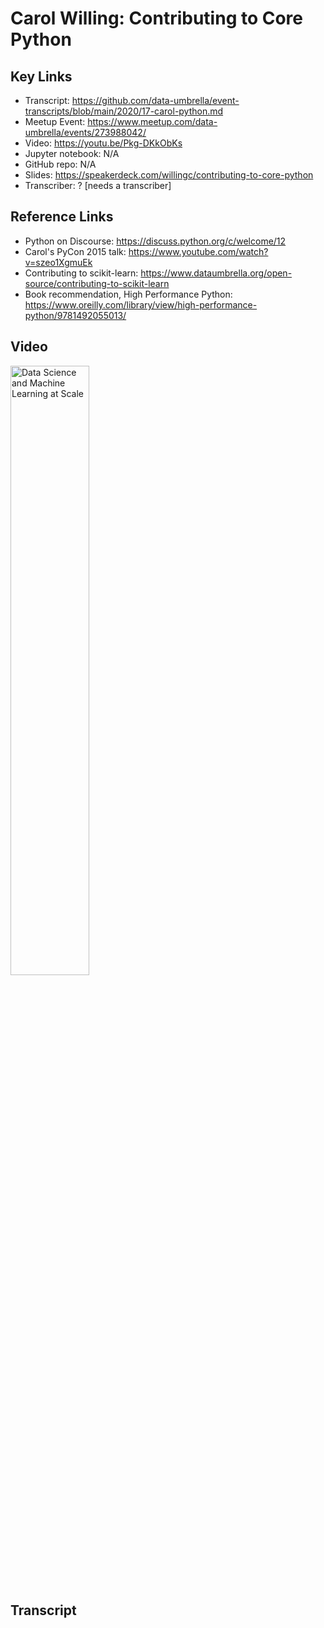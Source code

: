 # Carol Willing: Contributing to Core Python

## Key Links
- Transcript:  https://github.com/data-umbrella/event-transcripts/blob/main/2020/17-carol-python.md
- Meetup Event:  https://www.meetup.com/data-umbrella/events/273988042/
- Video:   https://youtu.be/Pkg-DKkObKs 
- Jupyter notebook:  N/A
- GitHub repo:  N/A
- Slides:  https://speakerdeck.com/willingc/contributing-to-core-python
- Transcriber:  ? [needs a transcriber]

## Reference Links
- Python on Discourse:  https://discuss.python.org/c/welcome/12
- Carol's PyCon 2015 talk: https://www.youtube.com/watch?v=szeo1XgmuEk
- Contributing to scikit-learn: https://www.dataumbrella.org/open-source/contributing-to-scikit-learn
- Book recommendation, High Performance Python:  https://www.oreilly.com/library/view/high-performance-python/9781492055013/


## Video

<a href="http://www.youtube.com/watch?feature=player_embedded&v=Pkg-DKkObKs" target="_blank"><img src="http://   .jpg" 
alt="Data Science and Machine Learning at Scale" width="50%" /></a>

## Transcript

